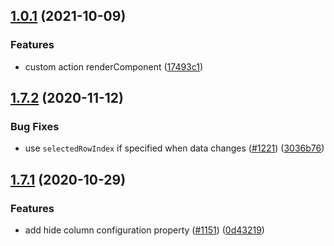 ## [1.0.1](https://github.com/dj-fiorex/ngx-smart-table/compare/v1.7.2...v1.0.1) (2021-10-09)


### Features

* custom action renderComponent ([17493c1](https://github.com/dj-fiorex/ngx-smart-table/commit/17493c16bc081fea869fc6c423f306a8c9392946))



## [1.7.2](https://github.com/yggg/ng2-smart-table/compare/v1.7.1...v1.7.2) (2020-11-12)


### Bug Fixes

* use `selectedRowIndex` if specified when data changes ([#1221](https://github.com/yggg/ng2-smart-table/issues/1221)) ([3036b76](https://github.com/yggg/ng2-smart-table/commit/3036b76))



## [1.7.1](https://github.com/yggg/ng2-smart-table/compare/v1.7.0...v1.7.1) (2020-10-29)


### Features

* add hide column configuration property ([#1151](https://github.com/yggg/ng2-smart-table/issues/1151)) ([0d43219](https://github.com/yggg/ng2-smart-table/commit/0d43219))


